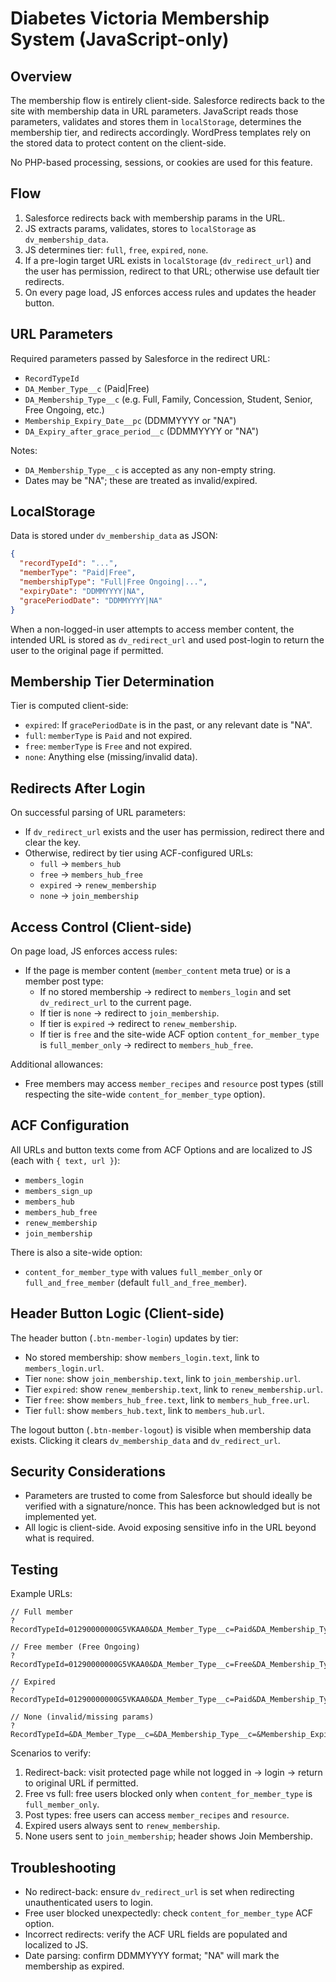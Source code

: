 # Diabetes Victoria Membership System (JavaScript-only)

## Overview

The membership flow is entirely client-side. Salesforce redirects back to the site with membership data in URL parameters. JavaScript reads those parameters, validates and stores them in `localStorage`, determines the membership tier, and redirects accordingly. WordPress templates rely on the stored data to protect content on the client-side.

No PHP-based processing, sessions, or cookies are used for this feature.

## Flow

1) Salesforce redirects back with membership params in the URL.
2) JS extracts params, validates, stores to `localStorage` as `dv_membership_data`.
3) JS determines tier: `full`, `free`, `expired`, `none`.
4) If a pre-login target URL exists in `localStorage` (`dv_redirect_url`) and the user has permission, redirect to that URL; otherwise use default tier redirects.
5) On every page load, JS enforces access rules and updates the header button.

## URL Parameters

Required parameters passed by Salesforce in the redirect URL:
- `RecordTypeId`
- `DA_Member_Type__c` (Paid|Free)
- `DA_Membership_Type__c` (e.g. Full, Family, Concession, Student, Senior, Free Ongoing, etc.)
- `Membership_Expiry_Date__pc` (DDMMYYYY or "NA")
- `DA_Expiry_after_grace_period__c` (DDMMYYYY or "NA")

Notes:
- `DA_Membership_Type__c` is accepted as any non-empty string.
- Dates may be "NA"; these are treated as invalid/expired.

## LocalStorage

Data is stored under `dv_membership_data` as JSON:
```json
{
  "recordTypeId": "...",
  "memberType": "Paid|Free",
  "membershipType": "Full|Free Ongoing|...",
  "expiryDate": "DDMMYYYY|NA",
  "gracePeriodDate": "DDMMYYYY|NA"
}
```

When a non-logged-in user attempts to access member content, the intended URL is stored as `dv_redirect_url` and used post-login to return the user to the original page if permitted.

## Membership Tier Determination

Tier is computed client-side:
- `expired`: If `gracePeriodDate` is in the past, or any relevant date is "NA".
- `full`: `memberType` is `Paid` and not expired.
- `free`: `memberType` is `Free` and not expired.
- `none`: Anything else (missing/invalid data).

## Redirects After Login

On successful parsing of URL parameters:
- If `dv_redirect_url` exists and the user has permission, redirect there and clear the key.
- Otherwise, redirect by tier using ACF-configured URLs:
  - `full` → `members_hub`
  - `free` → `members_hub_free`
  - `expired` → `renew_membership`
  - `none` → `join_membership`

## Access Control (Client-side)

On page load, JS enforces access rules:
- If the page is member content (`member_content` meta true) or is a member post type:
  - If no stored membership → redirect to `members_login` and set `dv_redirect_url` to the current page.
  - If tier is `none` → redirect to `join_membership`.
  - If tier is `expired` → redirect to `renew_membership`.
  - If tier is `free` and the site-wide ACF option `content_for_member_type` is `full_member_only` → redirect to `members_hub_free`.

Additional allowances:
- Free members may access `member_recipes` and `resource` post types (still respecting the site-wide `content_for_member_type` option).

## ACF Configuration

All URLs and button texts come from ACF Options and are localized to JS (each with `{ text, url }`):
- `members_login`
- `members_sign_up`
- `members_hub`
- `members_hub_free`
- `renew_membership`
- `join_membership`

There is also a site-wide option:
- `content_for_member_type` with values `full_member_only` or `full_and_free_member` (default `full_and_free_member`).

## Header Button Logic (Client-side)

The header button (`.btn-member-login`) updates by tier:
- No stored membership: show `members_login.text`, link to `members_login.url`.
- Tier `none`: show `join_membership.text`, link to `join_membership.url`.
- Tier `expired`: show `renew_membership.text`, link to `renew_membership.url`.
- Tier `free`: show `members_hub_free.text`, link to `members_hub_free.url`.
- Tier `full`: show `members_hub.text`, link to `members_hub.url`.

The logout button (`.btn-member-logout`) is visible when membership data exists. Clicking it clears `dv_membership_data` and `dv_redirect_url`.

## Security Considerations

- Parameters are trusted to come from Salesforce but should ideally be verified with a signature/nonce. This has been acknowledged but is not implemented yet.
- All logic is client-side. Avoid exposing sensitive info in the URL beyond what is required.

## Testing

Example URLs:
```
// Full member
?RecordTypeId=01290000000G5VKAA0&DA_Member_Type__c=Paid&DA_Membership_Type__c=Full&Membership_Expiry_Date__pc=18122027&DA_Expiry_after_grace_period__c=18012028

// Free member (Free Ongoing)
?RecordTypeId=01290000000G5VKAA0&DA_Member_Type__c=Free&DA_Membership_Type__c=Free%20Ongoing&Membership_Expiry_Date__pc=10112027&DA_Expiry_after_grace_period__c=10112027

// Expired
?RecordTypeId=01290000000G5VKAA0&DA_Member_Type__c=Paid&DA_Membership_Type__c=Full&Membership_Expiry_Date__pc=01012020&DA_Expiry_after_grace_period__c=01012020

// None (invalid/missing params)
?RecordTypeId=&DA_Member_Type__c=&DA_Membership_Type__c=&Membership_Expiry_Date__pc=NA&DA_Expiry_after_grace_period__c=NA
```

Scenarios to verify:
1) Redirect-back: visit protected page while not logged in → login → return to original URL if permitted.
2) Free vs full: free users blocked only when `content_for_member_type` is `full_member_only`.
3) Post types: free users can access `member_recipes` and `resource`.
4) Expired users always sent to `renew_membership`.
5) None users sent to `join_membership`; header shows Join Membership.

## Troubleshooting

- No redirect-back: ensure `dv_redirect_url` is set when redirecting unauthenticated users to login.
- Free user blocked unexpectedly: check `content_for_member_type` ACF option.
- Incorrect redirects: verify the ACF URL fields are populated and localized to JS.
- Date parsing: confirm DDMMYYYY format; "NA" will mark the membership as expired.
